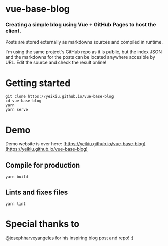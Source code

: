 # vue-base-blog
### Creating a simple blog using Vue + GitHub Pages to host the client.

Posts are stored externally as markdowns sources and compiled in runtime.

I´m using the same project´s GitHub repo as it is public, but the index JSON and the markdowns for the posts can be located anywhere accesible by URL. Edit the source and check the result online!

# Getting started
```
git clone https://yeikiu.github.io/vue-base-blog
cd vue-base-blog
yarn
yarn serve
```

# Demo
Demo website is over here: [https://yeikiu.github.io/vue-base-blog](https://yeikiu.github.io/vue-base-blog)

## Compile for production
```
yarn build
```

## Lints and fixes files
```
yarn lint
```

# Special thanks to
[@josephharveyangeles](https://github.com/josephharveyangeles/vue-markdown-blog) for his inspiring blog post and repo! :)